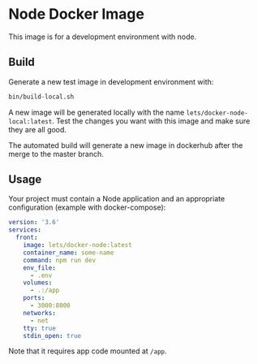# Node Docker Image

This image is for a development environment with node.

## Build

Generate a new test image in development environment with:

```sh
bin/build-local.sh
```

A new image will be generated locally with the name
`lets/docker-node-local:latest`. Test the changes you want with this image and
make sure they are all good.

The automated build will generate a new image in dockerhub after the merge to
the master branch.

## Usage

Your project must contain a Node application and an appropriate configuration
(example with docker-compose):

```yml
version: '3.6'
services:
  front:
    image: lets/docker-node:latest
    container_name: some-name
    command: npm run dev
    env_file:
      - .env
    volumes:
      - .:/app
    ports:
      - 3000:8000
    networks:
      - net
    tty: true
    stdin_open: true
```

Note that it requires app code mounted at `/app`.
